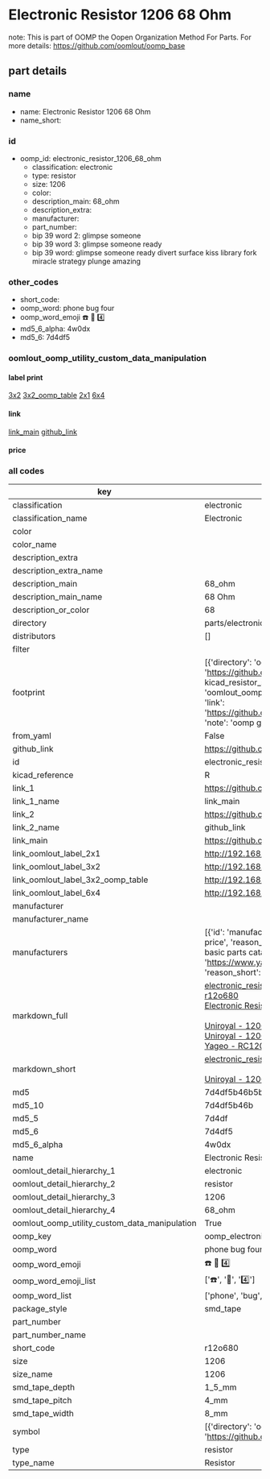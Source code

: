 # Electronic Resistor 1206 68 Ohm  

note: This is part of OOMP the Oopen Organization Method For Parts. For more details: https://github.com/oomlout/oomp_base

##  part details





### name
* name: Electronic Resistor 1206 68 Ohm
* name_short: 
### id
* oomp_id: electronic_resistor_1206_68_ohm
  * classification: electronic
  * type: resistor
  * size: 1206
  * color: 
  * description_main: 68_ohm
  * description_extra: 
  * manufacturer: 
  * part_number: 
  * bip 39 word 2: glimpse someone
  * bip 39 word 3: glimpse someone ready
  * bip 39 word: glimpse someone ready divert surface kiss library fork miracle strategy plunge amazing

### other_codes
* short_code: 
* oomp_word: phone bug four
* oomp_word_emoji :phone: :bug: :four:
* md5_6_alpha: 4w0dx
* md5_6: 7d4df5






### oomlout_oomp_utility_custom_data_manipulation
#### label print
[3x2](http://192.168.1.245:1112/?label=oomp%204w0dx)
[3x2_oomp_table](http://192.168.1.107:1112/?label=oomp%204w0dx)
[2x1](http://192.168.1.242:1112/?label=oomp%204w0dx)
[6x4](http://192.168.1.55:1112/?label=oomp%204w0dx)    

#### link

[link_main](https://github.com/oomlout/oomlout_oomp_current_version_messy/tree/main/parts/electronic_resistor_1206_68_ohm) [github_link](https://github.com/oomlout/oomlout_oomp_part_src/tree/main/parts/electronic_resistor_1206_68_ohm)                             

#### price







### all codes 
| key | value |  
| --- | --- |  
| classification | electronic |  
| classification_name | Electronic |  
| color |  |  
| color_name |  |  
| description_extra |  |  
| description_extra_name |  |  
| description_main | 68_ohm |  
| description_main_name | 68 Ohm |  
| description_or_color | 68 |  
| directory | parts/electronic_resistor_1206_68_ohm |  
| distributors | [] |  
| filter |  |  
| footprint | [{'directory': 'oomlout_oomp_footprint_bot/footprints/kicad_resistor_smd_r_1206_3216metric//working/working.kicad_mod', 'index': 0, 'link': 'https://github.com/oomlout/oomlout_oomp_footprint_bot/tree/main/foootprntss/kicad_resistor_smd_r_1206_3216metric', 'note': 'source footprint kicad_resistor_smd_r_1206_3216metric', 'oomp_key': 'oomp_kicad_resistor_smd_r_1206_3216metric'}, {'directory': 'oomlout_oomp_footprint_bot/footprints/oomlout_oomlout_oomp_part_footprints_r12o680_electronic_resistor_1206_68_ohm//working/working.kicad_mod', 'index': 1, 'link': 'https://github.com/oomlout/oomlout_oomp_footprint_bot/tree/main/foootprntss/oomlout_oomlout_oomp_part_footprints_r12o680_electronic_resistor_1206_68_ohm', 'note': 'oomp generated footprint', 'oomp_key': 'oomp_oomlout_oomlout_oomp_part_footprints_r12o680_electronic_resistor_1206_68_ohm'}] |  
| from_yaml | False |  
| github_link | https://github.com/oomlout/oomlout_oomp_part_src/tree/main/parts/electronic_resistor_1206_68_ohm |  
| id | electronic_resistor_1206_68_ohm |  
| kicad_reference | R |  
| link_1 | https://github.com/oomlout/oomlout_oomp_current_version_messy/tree/main/parts/electronic_resistor_1206_68_ohm |  
| link_1_name | link_main |  
| link_2 | https://github.com/oomlout/oomlout_oomp_part_src/tree/main/parts/electronic_resistor_1206_68_ohm |  
| link_2_name | github_link |  
| link_main | https://github.com/oomlout/oomlout_oomp_current_version_messy/tree/main/parts/electronic_resistor_1206_68_ohm |  
| link_oomlout_label_2x1 | http://192.168.1.242:1112/?label=oomp%204w0dx |  
| link_oomlout_label_3x2 | http://192.168.1.245:1112/?label=oomp%204w0dx |  
| link_oomlout_label_3x2_oomp_table | http://192.168.1.107:1112/?label=oomp%204w0dx |  
| link_oomlout_label_6x4 | http://192.168.1.55:1112/?label=oomp%204w0dx |  
| manufacturer |  |  
| manufacturer_name |  |  
| manufacturers | [{'id': 'manufacturer_uniroyal', 'link': '', 'name': 'Uniroyal', 'note': {'reason': 'did this one first, but not in jlc pcb basic parts and 1 percent are and they are the same price', 'reason_short': 'not in jlc basic parts'}, 'part_number': '1206W4J0680T5E'}, {'id': 'manufacturer_uniroyal', 'link': '', 'name': 'Uniroyal', 'note': {'reason': 'in the jlc basic parts catalogue', 'reason_short': 'jlc basic part'}, 'part_number': '1206W4F068-1T5E'}, {'id': 'manufacturer_yageo', 'link': 'https://www.yageo.com/en/Chart/Download/pdf/RC1206JR-0768RL', 'name': 'Yageo', 'note': {'reason': 'yageo is a commonly cross referenced part number', 'reason_short': 'available everywhere'}, 'part_number': 'RC1206JR-0768RL'}] |  
| markdown_full | [electronic_resistor_1206_68_ohm](https://github.com/oomlout/oomlout_oomp_current_version_messy/tree/main/parts/electronic_resistor_1206_68_ohm)<br>[r12o680](https://github.com/oomlout/oomlout_oomp_current_version_messy/tree/main/parts/electronic_resistor_1206_68_ohm)<br>[Electronic Resistor 1206 68 Ohm](https://github.com/oomlout/oomlout_oomp_current_version_messy/tree/main/parts/electronic_resistor_1206_68_ohm)<br><br>[Uniroyal - 1206W4J0680T5E- not in jlc basic parts]() [(L)  ](https://www.lcsc.com/search?q=1206W4J0680T5E)[(D)  ](https://www.digikey.com/en/products?keywords=1206W4J0680T5E)[(M)  ](https://www.mouser.com/Search/Refine?Keyword=1206W4J0680T5E)[(N)  ](https://www.newark.com/search?st=1206W4J0680T5E)[(SZ)  ](https://so.szlcsc.com/global.html?k=1206W4J0680T5E)<br>[Uniroyal - 1206W4F068-1T5E- jlc basic part]() [(L)  ](https://www.lcsc.com/search?q=1206W4F068-1T5E)[(D)  ](https://www.digikey.com/en/products?keywords=1206W4F068-1T5E)[(M)  ](https://www.mouser.com/Search/Refine?Keyword=1206W4F068-1T5E)[(N)  ](https://www.newark.com/search?st=1206W4F068-1T5E)[(SZ)  ](https://so.szlcsc.com/global.html?k=1206W4F068-1T5E)<br>[Yageo - RC1206JR-0768RL- available everywhere](https://www.yageo.com/en/Chart/Download/pdf/RC1206JR-0768RL) [(L)  ](https://www.lcsc.com/search?q=RC1206JR-0768RL)[(D)  ](https://www.digikey.com/en/products?keywords=RC1206JR-0768RL)[(M)  ](https://www.mouser.com/Search/Refine?Keyword=RC1206JR-0768RL)[(N)  ](https://www.newark.com/search?st=RC1206JR-0768RL)[(SZ)  ](https://so.szlcsc.com/global.html?k=RC1206JR-0768RL)<br> |  
| markdown_short | [electronic_resistor_1206_68_ohm](https://github.com/oomlout/oomlout_oomp_current_version_messy/tree/main/parts/electronic_resistor_1206_68_ohm)<br><br>[Uniroyal - 1206W4J0680T5E- not in jlc basic parts]()[Uniroyal - 1206W4F068-1T5E- jlc basic part]()[Yageo - RC1206JR-0768RL- available everywhere](https://www.yageo.com/en/Chart/Download/pdf/RC1206JR-0768RL) |  
| md5 | 7d4df5b46b5b7021eb6d13fd65b3c319 |  
| md5_10 | 7d4df5b46b |  
| md5_5 | 7d4df |  
| md5_6 | 7d4df5 |  
| md5_6_alpha | 4w0dx |  
| name | Electronic Resistor 1206 68 Ohm |  
| oomlout_detail_hierarchy_1 | electronic |  
| oomlout_detail_hierarchy_2 | resistor |  
| oomlout_detail_hierarchy_3 | 1206 |  
| oomlout_detail_hierarchy_4 | 68_ohm |  
| oomlout_oomp_utility_custom_data_manipulation | True |  
| oomp_key | oomp_electronic_resistor_1206_68_ohm |  
| oomp_word | phone bug four |  
| oomp_word_emoji | :phone: :bug: :four: |  
| oomp_word_emoji_list | [':phone:', ':bug:', ':four:'] |  
| oomp_word_list | ['phone', 'bug', 'four'] |  
| package_style | smd_tape |  
| part_number |  |  
| part_number_name |  |  
| short_code | r12o680 |  
| size | 1206 |  
| size_name | 1206 |  
| smd_tape_depth | 1_5_mm |  
| smd_tape_pitch | 4_mm |  
| smd_tape_width | 8_mm |  
| symbol | [{'directory': 'oomlout_oomp_symbol_bot/symbols/kicad_device_r//working/working.kicad_sym', 'index': 0, 'link': 'https://github.com/oomlout/oomlout_oomp_symbol_bot/tree/main/symbols/kicad_device_r', 'oomp_key': 'oomp_kicad_device_r'}] |  
| type | resistor |  
| type_name | Resistor |  
